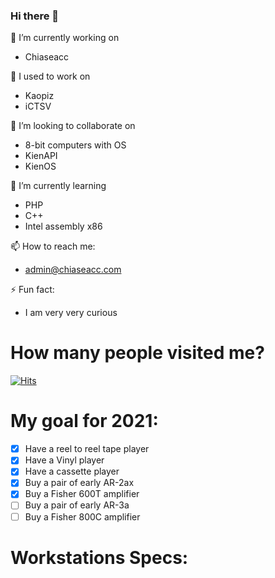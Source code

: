 ### Hi there 👋

<!--
**kien9977/kien9977** is a ✨ _special_ ✨ repository because its `README.md` (this file) appears on your GitHub profile.

Here are some ideas to get you started:

- 🔭 I’m currently working on ...
- 🌱 I’m currently learning ...
- 👯 I’m looking to collaborate on ...
- 🤔 I’m looking for help with ...
- 💬 Ask me about ...
- 📫 How to reach me: ...
- 😄 Pronouns: ...
- ⚡ Fun fact: ...
-->

🔭 I’m currently working on
- Chiaseacc

🔭 I used to work on
- Kaopiz
- iCTSV


👯 I’m looking to collaborate on
- 8-bit computers with OS
- KienAPI
- KienOS

🌱 I’m currently learning
- PHP
- C++
- Intel assembly x86 

📫 How to reach me:
- admin@chiaseacc.com

⚡ Fun fact:
- I am very very curious


# How many people visited me? <br />
[![Hits](https://hits.seeyoufarm.com/api/count/incr/badge.svg?url=https%3A%2F%2Fgithub.com%2Fkien9977%2Fkien9977&count_bg=%2379C83D&title_bg=%23555555&icon=spacex.svg&icon_color=%23E7E7E7&title=Visit&edge_flat=false)](https://hits.seeyoufarm.com)

# My goal for 2021:
- [x] Have a reel to reel tape player
- [x] Have a Vinyl player
- [x] Have a cassette player
- [x] Buy a pair of early AR-2ax
- [x] Buy a Fisher 600T amplifier
- [ ] Buy a pair of early AR-3a
- [ ] Buy a Fisher 800C amplifier

# Workstations Specs:
